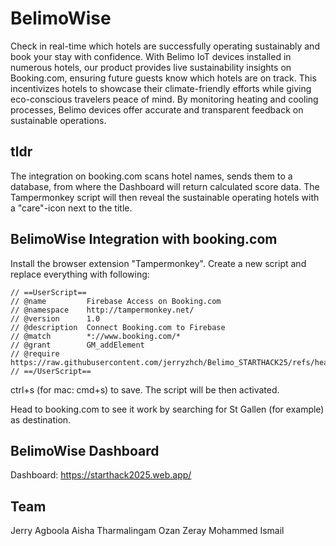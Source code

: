 # BelimoWise

Check in real-time which hotels are successfully operating sustainably and book your stay with confidence. With Belimo IoT devices installed in numerous hotels, our product provides live sustainability insights on Booking.com, ensuring future guests know which hotels are on track. This incentivizes hotels to showcase their climate-friendly efforts while giving eco-conscious travelers peace of mind. By monitoring heating and cooling processes, Belimo devices offer accurate and transparent feedback on sustainable operations.

## tldr

The integration on booking.com scans hotel names, sends them to a database, from where the Dashboard will return calculated score data. The Tampermonkey script will then reveal the sustainable operating hotels with a "care"-icon next to the title.

## BelimoWise Integration with booking.com

Install the browser extension "Tampermonkey". Create a new script and replace everything with following:
```
// ==UserScript==
// @name         Firebase Access on Booking.com
// @namespace    http://tampermonkey.net/
// @version      1.0
// @description  Connect Booking.com to Firebase
// @match        *://www.booking.com/*
// @grant        GM_addElement
// @require      https://raw.githubusercontent.com/jerryzhch/Belimo_STARTHACK25/refs/heads/main/src/tamper.js
// ==/UserScript==
```
ctrl+s (for mac: cmd+s) to save. The script will be then activated. 

Head to booking.com to see it work by searching for St Gallen (for example) as destination.


## BelimoWise Dashboard
Dashboard: https://starthack2025.web.app/

## Team
Jerry Agboola
Aisha Tharmalingam
Ozan Zeray
Mohammed Ismail
